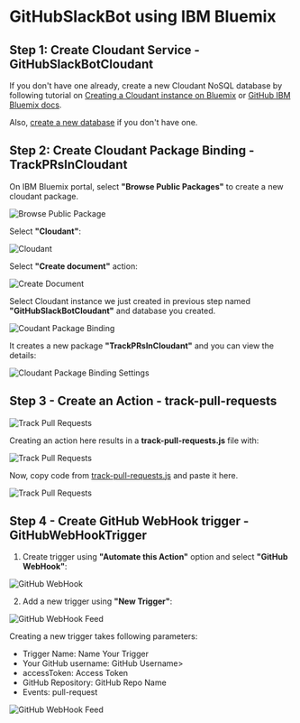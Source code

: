 # GitHubSlackBot using IBM Bluemix

## Step 1: Create Cloudant Service - GitHubSlackBotCloudant

If you don't have one already, create a new Cloudant NoSQL database by following tutorial on [Creating a Cloudant instance on Bluemix](https://console.ng.bluemix.net/docs/services/Cloudant/tutorials/create_service.html#creating-a-cloudant-instance-on-bluemix) or [GitHub IBM Bluemix docs](https://github.com/IBM-Bluemix/docs/blob/master/services/Cloudant/tutorials/create_service.md).

Also, [create a new database](images/Step1-CreateANewDatabase.png) if you don't have one.

## Step 2: Create Cloudant Package Binding - TrackPRsInCloudant

On IBM Bluemix portal, select **"Browse Public Packages"** to create a new cloudant package.

![Browse Public Package](images/Step2-BrowsePublicPackage.png)

Select **"Cloudant"**:

![Cloudant](images/Step2-PackageCatalog.png)

Select **"Create document"** action:

![Create Document](images/Step2-CloudantPackageSelectAction.png)

Select Cloudant instance we just created in previous step named **"GitHubSlackBotCloudant"** and database you created.

![Coudant Package Binding](images/Step2-NewPackageBinding.png)

It creates a new package **"TrackPRsInCloudant"** and you can view the details:

![Cloudant Package Binding Settings](images/Step2-PackageBindingSettings.png)

## Step 3 - Create an Action - track-pull-requests

![Track Pull Requests](images/Step3-CreateAnAction.png)

Creating an action here results in a **track-pull-requests.js** file with:

![Track Pull Requests](images/Step3-CreateAnActionEdit.png)

Now, copy code from [track-pull-requests.js](../openwhisk/actions/js/track-pull-requests.js) and paste it here.

![Track Pull Requests](images/Step3-TrackPullRequests.png)

## Step 4 - Create GitHub WebHook trigger - GitHubWebHookTrigger

1. Create trigger using **"Automate this Action"** option and select **"GitHub WebHook"**:

![GitHub WebHook](images/Step4-ConfigureInvocationFromFeed.png)

2. Add a new trigger using **"New Trigger"**:

![GitHub WebHook Feed](images/Step4-ConfigureInvocationFromFeedNewTrigger.png)

Creating a new trigger takes following parameters:

* Trigger Name: Name Your Trigger
* Your GitHub username: GitHub Username>
* accessToken: Access Token
* GitHub Repository: GitHub Repo Name
* Events: pull-request

![GitHub WebHook Feed](images/Step4-GitHubWebHookTrigger.png)







